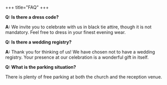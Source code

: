 +++
title="FAQ"
+++

**Q: Is there a dress code?**

**A:** We invite you to celebrate with us in black tie attire, though it is not mandatory. Feel free to dress in your finest evening wear.

**Q: Is there a wedding registry?**


**A:** Thank you for thinking of us! We have chosen not to have a wedding registry. Your presence at our celebration is a wonderful gift in itself.

**Q: What is the parking situation?**

There is plenty of free parking at both the church and the reception venue.